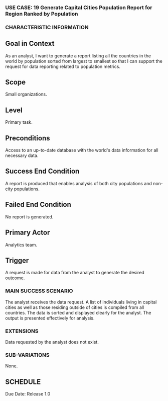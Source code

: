 ### USE CASE: 19 Generate Capital Cities Population Report for Region Ranked by Population

### CHARACTERISTIC INFORMATION
## Goal in Context
As an analyst, I want to generate a report listing all the countries in the world by population sorted from largest to smallest so that I can support the request for data reporting related to population metrics.

## Scope
Small organizations.

## Level
Primary task.

## Preconditions
Access to an up-to-date database with the world's data information for all necessary data.

## Success End Condition
A report is produced that enables analysis of both city populations and non-city populations.

## Failed End Condition
No report is generated.

## Primary Actor
Analytics team.

## Trigger
A request is made for data from the analyst to generate the desired outcome.

### MAIN SUCCESS SCENARIO
The analyst receives the data request.
A list of individuals living in capital cities as well as those residing outside of cities is compiled from all countries.
The data is sorted and displayed clearly for the analyst.
The output is presented effectively for analysis.

### EXTENSIONS
Data requested by the analyst does not exist.

### SUB-VARIATIONS
None.

## SCHEDULE
Due Date: Release 1.0


